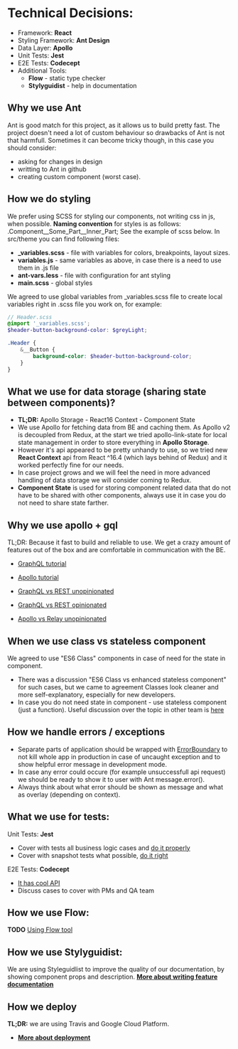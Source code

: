 # Technical Decisions:
- Framework: **React**
- Styling Framework: **Ant Design**
- Data Layer: **Apollo**
- Unit Tests: **Jest**
- E2E Tests: **Codecept**
- Additional Tools:
    - **Flow** - static type checker
    - **Stylyguidist** - help in documentation


## Why we use Ant
Ant is good match for this project, as it allows us to build pretty fast. The project doesn't need a lot of custom behaviour so drawbacks of Ant is not that harmfull. Sometimes it can become tricky though, in this case you should consider:
- asking for changes in design
- writting to Ant in github
- creating custom component (worst case).

## How we do styling
We prefer using SCSS for styling our components, not writing css in js, when possible.
**Naming convention** for styles is as follows: .Component__Some_Part__Inner_Part; See the example of scss below.
In src/theme you can find following files:
- **_variables.scss** - file with variables for colors, breakpoints, layout sizes.
- **variables.js** - same variables as above, in case there is a need to use them in .js file
- **ant-vars.less** - file with configuration for ant styling
- **main.scss** - global styles

We agreed to use global variables from _variables.scss file to create local variables right in .scss file you work on, for example:
```scss
// Header.scss
@import '_variables.scss';
$header-button-background-color: $greyLight;

.Header {
    &__Button {
        background-color: $header-button-background-color;
    }
}
```

## What we use for data storage (sharing state between components)?
* **TL;DR:** Apollo Storage - React16 Context - Component State
* We use Apollo for fetching data from BE and caching them. As Apollo v2 is decoupled from Redux, at the start we tried apollo-link-state for local state management in order to store everything in **Apollo Storage**.
* However it's api appeared to be pretty unhandy to use, so we tried new **React Context** api from React ^16.4 (which lays behind of Redux) and it worked perfectly fine for our needs.
* In case project grows and we will feel the need in more advanced handling of data storage we will consider coming to Redux.
* **Component State** is used for storing component related data that do not have to be shared with other components, always use it in case you do not need to share state farther.

## Why we use apollo + gql
TL;DR: Because it fast to build and reliable to use. We get a crazy amount of features out of the box and are comfortable in communication with the BE.
- [GraphQL tutorial](https://www.howtographql.com/)
- [Apollo tutorial](https://dev-blog.apollodata.com/full-stack-react-graphql-tutorial-582ac8d24e3b)

- [GraphQL vs REST unopinionated](https://philsturgeon.uk/api/2017/01/24/graphql-vs-rest-overview/)
- [GraphQL vs REST opinionated](https://www.sitepoint.com/rest-2-0-graphql/)
- [Apollo vs Relay unopinionated](https://medium.com/@codazeninc/choosing-a-graphql-client-apollo-vs-relay-9398dde5363a)

## When we use class vs stateless component
We agreed to use "ES6 Class" components in case of need for the state in component.
* There was a discussion "ES6 Class vs enhanced stateless component" for such cases, but we came to agreement Classes look cleaner and more self-explanatory, especially for new developers.
* In case you do not need state in component - use stateless component (just a function).
Useful discussion over the topic in other team is [here](https://github.com/rainforestapp/frontend-conventions/issues/19) 

## How we handle errors / exceptions
- Separate parts of application should be wrapped with [ErrorBoundary](https://github.com/oakslab/dot-fund-investorsportal/tree/master/app/components/ErrorBoundary) to not kill whole app in production in case of uncaught exception and to show helpful error message in development mode.
- In case any error could occure (for example unsuccessfull api request) we should be ready to show it to user with Ant message.error().
- Always think about what error should be shown as message and what as overlay (depending on context).

## What we use for tests:
Unit Tests: **Jest**
- Cover with tests all business logic cases and [do it properly](https://medium.com/selleo/testing-react-components-best-practices-2f77ac302d12)
- Cover with snapshot tests what possible, [do it right](https://medium.com/@luisvieira_gmr/snapshot-testing-react-components-with-jest-best-practices-dd1585b2b93d)

E2E Tests: **Codecept**
- [It has cool API](https://codecept.io/)
- Discuss cases to cover with PMs and QA team

## How we use Flow:
**TODO**
[Using Flow tool](../blob/master/docs/tools/flow.md)

## How we use Stylyguidist:
We are using Styleguidlist to improve the quality of our documentation, by showing component props and description.
**[More about writing feature documentation](../blob/master/docs/solutions/WritingDocumentation.md)**

## How we deploy
**TL;DR:** we are using Travis and Google Cloud Platform.
* **[More about deployment](https://github.com/oakslab/dot-deployment)**



